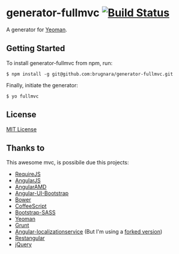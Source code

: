 # generator-fullmvc [![Build Status](https://secure.travis-ci.org/brugnara/generator-fullmvc.png?branch=master)](https://travis-ci.org/brugnara/generator-fullmvc)

A generator for [Yeoman](http://yeoman.io).


## Getting Started


To install generator-fullmvc from npm, run:

```
$ npm install -g git@github.com:brugnara/generator-fullmvc.git
```

Finally, initiate the generator:

```
$ yo fullmvc
```

## License

[MIT License](http://en.wikipedia.org/wiki/MIT_License)

## Thanks to

This awesome mvc, is possibile due this projects:

 - [RequireJS](https://github.com/jrburke/requirejs)
 - [AngularJS](https://github.com/angular/angular.js)
 - [AngularAMD](https://github.com/marcoslin/angularAMD/)
 - [Angular-UI-Bootstrap](https://github.com/angular-ui/bootstrap-bower)
 - [Bower](https://github.com/bower/bower)
 - [CoffeeScript](https://github.com/jashkenas/coffee-script)
 - [Bootstrap-SASS](https://github.com/twbs/bootstrap-sass)
 - [Yeoman](https://github.com/yeoman/yeoman/)
 - [Grunt](https://github.com/gruntjs)
 - [Angular-localizationservice](https://github.com/lavinjj/angularjs-localizationservice) (But I'm using a [forked version](https://github.com/brugnara/angularjs-localizationservice))
 - [Restangular](https://github.com/mgonto/restangular)
 - [jQuery](https://github.com/jquery/jquery)
  

